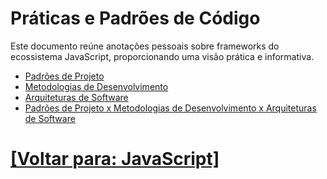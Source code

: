# Práticas e Padrões de Código

Este documento reúne anotações pessoais sobre frameworks do ecossistema JavaScript, proporcionando uma visão prática e informativa.

- [Padrões de Projeto](./2-padroes-projeto.md)
- [Metodologias de Desenvolvimento](./3-metodologias-desenvolvimento.md)
- [Arquiteturas de Software](./4-arquiteturas-software.md)
- [Padrões de Projeto x Metodologias de Desenvolvimento x Arquiteturas de Software](./5-padroes-projeto-x-metodologias-desenvolvimento-x-arquiteturas-software.md)

# [[Voltar para: JavaScript]](../javascript.md)